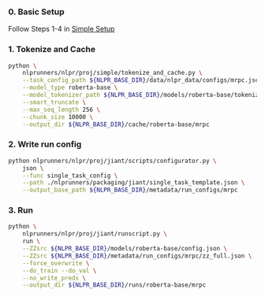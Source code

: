 ### 0. Basic Setup 

Follow Steps 1-4 in [Simple Setup](../simple_setup.md)

### 1. Tokenize and Cache

```bash
python \
    nlprunners/nlpr/proj/simple/tokenize_and_cache.py \
    --task_config_path ${NLPR_BASE_DIR}/data/nlpr_data/configs/mrpc.json \
    --model_type roberta-base \
    --model_tokenizer_path ${NLPR_BASE_DIR}/models/roberta-base/tokenizer \
    --smart_truncate \
    --max_seq_length 256 \
    --chunk_size 10000 \
    --output_dir ${NLPR_BASE_DIR}/cache/roberta-base/mrpc
```

### 2. Write run config

```bash
python nlprunners/nlpr/proj/jiant/scripts/configurator.py \
    json \
    --func single_task_config \
    --path ./nlprunners/packaging/jiant/single_task_template.json \
    --output_base_path ${NLPR_BASE_DIR}/metadata/run_configs/mrpc
```

### 3. Run

```bash
python \
    nlprunners/nlpr/proj/jiant/runscript.py \
    run \
    --ZZsrc ${NLPR_BASE_DIR}/models/roberta-base/config.json \
    --ZZsrc ${NLPR_BASE_DIR}/metadata/run_configs/mrpc/zz_full.json \
    --force_overwrite \
    --do_train --do_val \
    --no_write_preds \
    --output_dir ${NLPR_BASE_DIR}/runs/roberta-base/mrpc
```